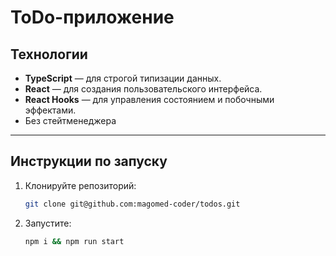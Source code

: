# ToDo-приложение

## Технологии

- **TypeScript** — для строгой типизации данных.
- **React** — для создания пользовательского интерфейса.
- **React Hooks** — для управления состоянием и побочными эффектами.
- Без стейтменеджера

---

## Инструкции по запуску

1. Клонируйте репозиторий:

   ```bash
   git clone git@github.com:magomed-coder/todos.git

   ```

2. Запустите:

   ```bash
   npm i && npm run start

   ```
